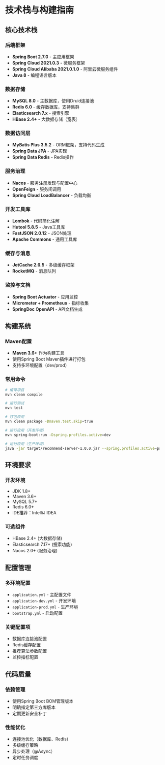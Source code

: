 # 技术栈与构建指南

## 核心技术栈

### 后端框架
- **Spring Boot 2.7.0** - 主应用框架
- **Spring Cloud 2021.0.3** - 微服务框架
- **Spring Cloud Alibaba 2021.0.1.0** - 阿里云微服务组件
- **Java 8** - 编程语言版本

### 数据存储
- **MySQL 8.0** - 主数据库，使用Druid连接池
- **Redis 6.0** - 缓存数据库，支持集群
- **Elasticsearch 7.x** - 搜索引擎
- **HBase 2.4+** - 大数据存储（宽表）

### 数据访问层
- **MyBatis Plus 3.5.2** - ORM框架，支持代码生成
- **Spring Data JPA** - JPA实现
- **Spring Data Redis** - Redis操作

### 服务治理
- **Nacos** - 服务注册发现与配置中心
- **OpenFeign** - 服务间调用
- **Spring Cloud LoadBalancer** - 负载均衡

### 开发工具库
- **Lombok** - 代码简化注解
- **Hutool 5.8.5** - Java工具库
- **FastJSON 2.0.12** - JSON处理
- **Apache Commons** - 通用工具库

### 缓存与消息
- **JetCache 2.6.5** - 多级缓存框架
- **RocketMQ** - 消息队列

### 监控与文档
- **Spring Boot Actuator** - 应用监控
- **Micrometer + Prometheus** - 指标收集
- **SpringDoc OpenAPI** - API文档生成

## 构建系统

### Maven配置
- **Maven 3.6+** 作为构建工具
- 使用Spring Boot Maven插件进行打包
- 支持多环境配置（dev/prod）

### 常用命令

```bash
# 编译项目
mvn clean compile

# 运行测试
mvn test

# 打包应用
mvn clean package -Dmaven.test.skip=true

# 运行应用（开发环境）
mvn spring-boot:run -Dspring.profiles.active=dev

# 运行应用（生产环境）
java -jar target/recommend-server-1.0.0.jar --spring.profiles.active=prod
```

## 环境要求

### 开发环境
- JDK 1.8+
- Maven 3.6+
- MySQL 5.7+
- Redis 6.0+
- IDE推荐：IntelliJ IDEA

### 可选组件
- HBase 2.4+ (大数据存储)
- Elasticsearch 7.17+ (搜索功能)
- Nacos 2.0+ (服务治理)

## 配置管理

### 多环境配置
- `application.yml` - 主配置文件
- `application-dev.yml` - 开发环境
- `application-prod.yml` - 生产环境
- `bootstrap.yml` - 启动配置

### 关键配置项
- 数据库连接池配置
- Redis缓存配置
- 推荐算法参数配置
- 监控指标配置

## 代码质量

### 依赖管理
- 使用Spring Boot BOM管理版本
- 明确指定第三方库版本
- 定期更新安全补丁

### 性能优化
- 连接池优化（数据库、Redis）
- 多级缓存策略
- 异步处理（@Async）
- 定时任务调度